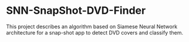 # SNN-SnapShot-DVD-Finder
This project describes an algorithm based on Siamese Neural Network architecture for a snap-shot app to detect DVD covers and classify them.
